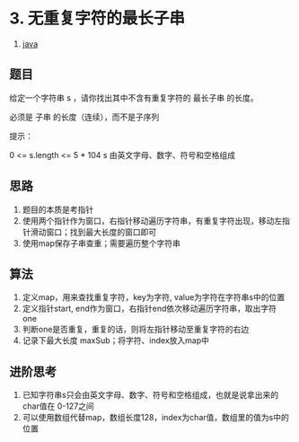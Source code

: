 # 3. 无重复字符的最长子串

1. [java](0003.java)

## 题目

给定一个字符串 s ，请你找出其中不含有重复字符的 最长子串 的长度。

必须是 子串 的长度（连续），而不是子序列

提示：

0 <= s.length <= 5 * 104
s 由英文字母、数字、符号和空格组成

## 思路

1. 题目的本质是考指针
2. 使用两个指针作为窗口，右指针移动遍历字符串，有重复字符出现，移动左指针滑动窗口；找到最大长度的窗口即可
3. 使用map保存子串查重；需要遍历整个字符串

## 算法

1. 定义map，用来查找重复字符，key为字符, value为字符在字符串s中的位置
2. 定义指针start, end作为窗口，右指针end依次移动遍历字符串，取出字符 one
3. 判断one是否重复，重复的话，则将左指针移动至重复字符的右边
4. 记录下最大长度 maxSub；将字符、index放入map中

## 进阶思考

1. 已知字符串s只会由英文字母、数字、符号和空格组成，也就是说拿出来的char值在 0-127之间
2. 可以使用数组代替map，数组长度128，index为char值，数组里的值为s中的位置
